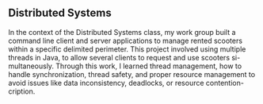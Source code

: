 ## Distributed Systems

In the context of the Distributed Systems class, my work group built a
command line client and server applications to manage rented scooters
within a specific delimited perimeter. This project involved using multiple
threads in Java, to allow several clients to request and use scooters si-
multaneously. Through this work, I learned thread management, how to
handle synchronization, thread safety, and proper resource management
to avoid issues like data inconsistency, deadlocks, or resource contention-
cription.
